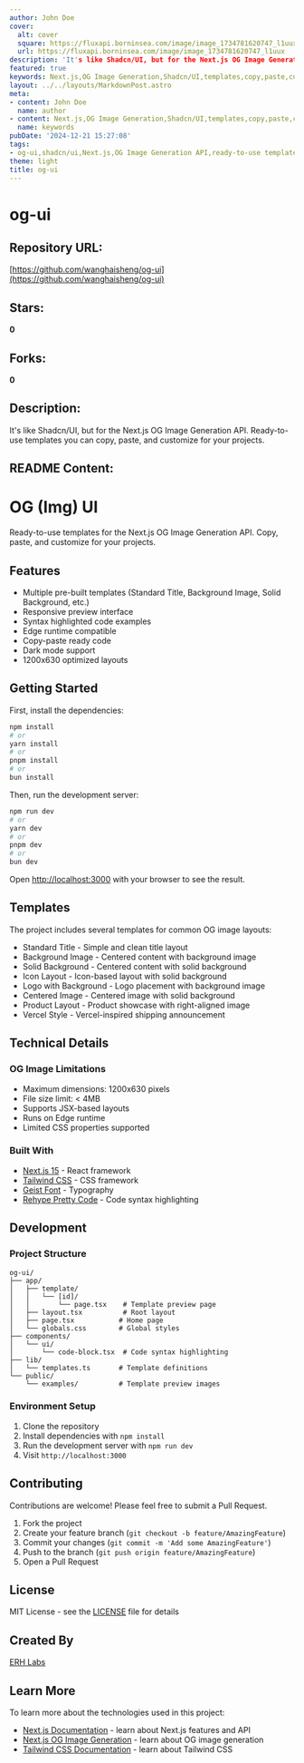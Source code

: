 ```yaml
---
author: John Doe
cover:
  alt: cover
  square: https://fluxapi.borninsea.com/image/image_1734781620747_l1uux
  url: https://fluxapi.borninsea.com/image/image_1734781620747_l1uux
description: 'It's like Shadcn/UI, but for the Next.js OG Image Generation API. Ready-to-use templates you can copy, paste, and customize for your projects.'
featured: true
keywords: Next.js,OG Image Generation,Shadcn/UI,templates,copy,paste,customization,responsive,Edge runtime,syntax highlighted,dark mode,optimization,Next.js 15,Tailwind CSS,Geist Font,Rehype Pretty Code,MIT License,ERH Labs
layout: ../../layouts/MarkdownPost.astro
meta:
- content: John Doe
  name: author
- content: Next.js,OG Image Generation,Shadcn/UI,templates,copy,paste,customization,responsive,Edge runtime,syntax highlighted,dark mode,optimization,Next.js 15,Tailwind CSS,Geist Font,Rehype Pretty Code,MIT License,ERH Labs
  name: keywords
pubDate: '2024-12-21 15:27:08'
tags:
- og-ui,shadcn/ui,Next.js,OG Image Generation API,ready-to-use templates,responsive preview,syntax highlighted code,Edge runtime compatible,dark mode,1200x630 layouts,next.js,15,tailwind css,geist font,rehype pretty code,project structure,environment setup,contributing,MIT License,ERH Labs
theme: light
title: og-ui
---
```


# og-ui

## Repository URL: 
[https://github.com/wanghaisheng/og-ui](https://github.com/wanghaisheng/og-ui)

## Stars: 
**0**

## Forks: 
**0**

## Description: 
It's like Shadcn/UI, but for the Next.js OG Image Generation API. Ready-to-use templates you can copy, paste, and customize for your projects.

## README Content: 
# OG (Img) UI

Ready-to-use templates for the Next.js OG Image Generation API. Copy, paste, and customize for your projects.

## Features

- Multiple pre-built templates (Standard Title, Background Image, Solid Background, etc.)
- Responsive preview interface
- Syntax highlighted code examples
- Edge runtime compatible
- Copy-paste ready code
- Dark mode support
- 1200x630 optimized layouts

## Getting Started

First, install the dependencies:

```bash
npm install
# or
yarn install
# or
pnpm install
# or
bun install
```

Then, run the development server:

```bash
npm run dev
# or
yarn dev
# or
pnpm dev
# or
bun dev
```

Open [http://localhost:3000](http://localhost:3000) with your browser to see the result.

## Templates

The project includes several templates for common OG image layouts:

- Standard Title - Simple and clean title layout
- Background Image - Centered content with background image
- Solid Background - Centered content with solid background
- Icon Layout - Icon-based layout with solid background
- Logo with Background - Logo placement with background image
- Centered Image - Centered image with solid background
- Product Layout - Product showcase with right-aligned image
- Vercel Style - Vercel-inspired shipping announcement

## Technical Details

### OG Image Limitations

- Maximum dimensions: 1200x630 pixels
- File size limit: < 4MB
- Supports JSX-based layouts
- Runs on Edge runtime
- Limited CSS properties supported

### Built With

- [Next.js 15](https://nextjs.org/) - React framework
- [Tailwind CSS](https://tailwindcss.com/) - CSS framework
- [Geist Font](https://vercel.com/font) - Typography
- [Rehype Pretty Code](https://rehype-pretty-code.netlify.app/) - Code syntax highlighting

## Development

### Project Structure

```
og-ui/
├── app/
│   ├── template/
│   │   └── [id]/
│   │       └── page.tsx    # Template preview page
│   ├── layout.tsx          # Root layout
│   ├── page.tsx           # Home page
│   └── globals.css        # Global styles
├── components/
│   └── ui/
│       └── code-block.tsx  # Code syntax highlighting
├── lib/
│   └── templates.ts       # Template definitions
└── public/
    └── examples/          # Template preview images
```

### Environment Setup

1. Clone the repository
2. Install dependencies with `npm install`
3. Run the development server with `npm run dev`
4. Visit `http://localhost:3000`

## Contributing

Contributions are welcome! Please feel free to submit a Pull Request.

1. Fork the project
2. Create your feature branch (`git checkout -b feature/AmazingFeature`)
3. Commit your changes (`git commit -m 'Add some AmazingFeature'`)
4. Push to the branch (`git push origin feature/AmazingFeature`)
5. Open a Pull Request

## License

MIT License - see the [LICENSE](LICENSE) file for details

## Created By

[ERH Labs](https://erh.im)

## Learn More

To learn more about the technologies used in this project:

- [Next.js Documentation](https://nextjs.org/docs) - learn about Next.js features and API
- [Next.js OG Image Generation](https://nextjs.org/docs/app/api-reference/file-conventions/metadata/opengraph-image) - learn about OG image generation
- [Tailwind CSS Documentation](https://tailwindcss.com/docs) - learn about Tailwind CSS

